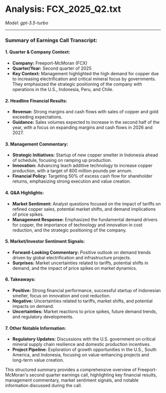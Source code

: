 # Analysis: FCX_2025_Q2.txt

*Model: gpt-3.5-turbo*

---

### Summary of Earnings Call Transcript:

#### 1. Quarter & Company Context:
- **Company:** Freeport-McMoran (FCX)
- **Quarter/Year:** Second quarter of 2025
- **Key Context:** Management highlighted the high demand for copper due to increasing electrification and critical mineral focus by governments. They emphasized the strategic positioning of the company with operations in the U.S., Indonesia, Peru, and Chile.

#### 2. Headline Financial Results:
- **Revenue:** Strong margins and cash flows with sales of copper and gold exceeding expectations.
- **Guidance:** Sales volumes expected to increase in the second half of the year, with a focus on expanding margins and cash flows in 2026 and 2027.

#### 3. Management Commentary:
- **Strategic Initiatives:** Startup of new copper smelter in Indonesia ahead of schedule, focusing on ramping up production.
- **Innovation:** Advancing leach additive technology to increase copper production, with a target of 800 million pounds per annum.
- **Financial Policy:** Targeting 50% of excess cash flow for shareholder returns, emphasizing strong execution and value creation.

#### 4. Q&A Highlights:
- **Market Sentiment:** Analyst questions focused on the impact of tariffs on refined copper sales, potential market shifts, and demand implications of price spikes.
- **Management Response:** Emphasized the fundamental demand drivers for copper, the importance of technology and innovation in cost reduction, and the strategic positioning of the company.

#### 5. Market/Investor Sentiment Signals:
- **Forward-Looking Commentary:** Positive outlook on demand trends driven by global electrification and infrastructure projects.
- **Surprises:** Market uncertainties related to tariffs, potential shifts in demand, and the impact of price spikes on market dynamics.

#### 6. Takeaways:
- **Positive:** Strong financial performance, successful startup of Indonesian smelter, focus on innovation and cost reduction.
- **Negative:** Uncertainties related to tariffs, market shifts, and potential impacts on demand.
- **Uncertainties:** Market reactions to price spikes, future demand trends, and regulatory developments.

#### 7. Other Notable Information:
- **Regulatory Updates:** Discussions with the U.S. government on critical mineral supply chain resilience and domestic production incentives.
- **Project Pipeline:** Exploration of growth opportunities in the U.S., South America, and Indonesia, focusing on value-enhancing projects and long-term value creation.

This structured summary provides a comprehensive overview of Freeport-McMoran's second quarter earnings call, highlighting key financial results, management commentary, market sentiment signals, and notable information discussed during the call.